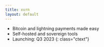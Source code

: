 ```yaml
---
title: xvrn
layout: default
---
```



- Bitcoin and lightning payments made easy
- Self-hosted and sovereign tools
- Launching: Q3 2023 
{: class="ctext"}
